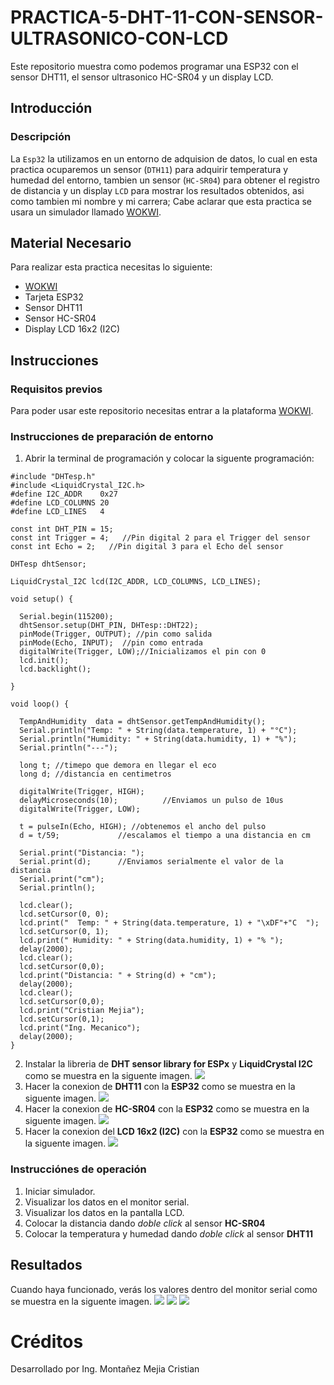 # PRACTICA-5-DHT-11-CON-SENSOR-ULTRASONICO-CON-LCD
Este repositorio muestra como podemos programar una ESP32 con el sensor DHT11, el sensor ultrasonico HC-SR04 y un display LCD.

## Introducción
### Descripción
La ```Esp32``` la utilizamos en un entorno de adquision de datos, lo cual en esta practica ocuparemos un sensor (```DTH11```) para adquirir temperatura y humedad del entorno, tambien un sensor (```HC-SR04```) para obtener el registro de distancia y un display ```LCD``` para mostrar los resultados obtenidos, asi como tambien mi nombre y mi carrera; Cabe aclarar que esta practica se usara un simulador llamado [WOKWI](https://https://wokwi.com/).

## Material Necesario
Para realizar esta practica necesitas lo siguiente:
- [WOKWI](https://https://wokwi.com/)
- Tarjeta ESP32
- Sensor DHT11
- Sensor HC-SR04
- Display LCD 16x2 (I2C)

## Instrucciones
### Requisitos previos
Para poder usar este repositorio necesitas entrar a la plataforma [WOKWI](https://https://wokwi.com/).

### Instrucciones de preparación de entorno 
1. Abrir la terminal de programación y colocar la siguente programación:
```
#include "DHTesp.h"
#include <LiquidCrystal_I2C.h>
#define I2C_ADDR    0x27
#define LCD_COLUMNS 20
#define LCD_LINES   4

const int DHT_PIN = 15;
const int Trigger = 4;   //Pin digital 2 para el Trigger del sensor
const int Echo = 2;   //Pin digital 3 para el Echo del sensor

DHTesp dhtSensor;

LiquidCrystal_I2C lcd(I2C_ADDR, LCD_COLUMNS, LCD_LINES);

void setup() {

  Serial.begin(115200);
  dhtSensor.setup(DHT_PIN, DHTesp::DHT22);
  pinMode(Trigger, OUTPUT); //pin como salida
  pinMode(Echo, INPUT);  //pin como entrada
  digitalWrite(Trigger, LOW);//Inicializamos el pin con 0
  lcd.init();
  lcd.backlight();

}

void loop() {

  TempAndHumidity  data = dhtSensor.getTempAndHumidity();
  Serial.println("Temp: " + String(data.temperature, 1) + "°C");
  Serial.println("Humidity: " + String(data.humidity, 1) + "%");
  Serial.println("---");
  
  long t; //timepo que demora en llegar el eco
  long d; //distancia en centimetros

  digitalWrite(Trigger, HIGH);
  delayMicroseconds(10);          //Enviamos un pulso de 10us
  digitalWrite(Trigger, LOW);
  
  t = pulseIn(Echo, HIGH); //obtenemos el ancho del pulso
  d = t/59;             //escalamos el tiempo a una distancia en cm
  
  Serial.print("Distancia: ");
  Serial.print(d);      //Enviamos serialmente el valor de la distancia
  Serial.print("cm");
  Serial.println();

  lcd.clear();
  lcd.setCursor(0, 0);
  lcd.print("  Temp: " + String(data.temperature, 1) + "\xDF"+"C  ");
  lcd.setCursor(0, 1);
  lcd.print(" Humidity: " + String(data.humidity, 1) + "% ");
  delay(2000);
  lcd.clear();
  lcd.setCursor(0,0);
  lcd.print("Distancia: " + String(d) + "cm");
  delay(2000);
  lcd.clear();
  lcd.setCursor(0,0);
  lcd.print("Cristian Mejia");
  lcd.setCursor(0,1);
  lcd.print("Ing. Mecanico");
  delay(2000);
}
```
2. Instalar la libreria de **DHT sensor library for ESPx** y **LiquidCrystal I2C** como se muestra en la siguente imagen.
![](https://github.com/Cris9901/PRACTICA-5-DHT-11-CON-SENSOR-ULTRASONICO-CON-LCD/blob/main/IMAGEN%201.jpg)
3. Hacer la conexion de **DHT11** con la **ESP32** como se muestra en la siguente imagen.
![](https://github.com/Cris9901/PRACTICA-5-DHT-11-CON-SENSOR-ULTRASONICO-CON-LCD/blob/main/IMAGEN%202.jpg)
4. Hacer la conexion de **HC-SR04** con la **ESP32** como se muestra en la siguente imagen.
![](https://github.com/Cris9901/PRACTICA-5-DHT-11-CON-SENSOR-ULTRASONICO-CON-LCD/blob/main/IMAGEN%203.jpg)
5. Hacer la conexion del **LCD 16x2 (I2C)** con la **ESP32** como se muestra en la siguente imagen.
![](https://github.com/Cris9901/PRACTICA-5-DHT-11-CON-SENSOR-ULTRASONICO-CON-LCD/blob/main/IMAGEN%204.jpg)

### Instrucciónes de operación
1. Iniciar simulador.
2. Visualizar los datos en el monitor serial.
3. Visualizar los datos en la pantalla LCD.
4. Colocar la distancia dando *doble click* al sensor **HC-SR04** 
5. Colocar la temperatura y humedad dando *doble click* al sensor **DHT11**

## Resultados
Cuando haya funcionado, verás los valores dentro del monitor serial como se muestra en la siguente imagen.
![](https://github.com/Cris9901/PRACTICA-5-DHT-11-CON-SENSOR-ULTRASONICO-CON-LCD/blob/main/IMAGEN%205.jpg)
![](https://github.com/Cris9901/PRACTICA-5-DHT-11-CON-SENSOR-ULTRASONICO-CON-LCD/blob/main/IMAGEN%206.jpg)
![](https://github.com/Cris9901/PRACTICA-5-DHT-11-CON-SENSOR-ULTRASONICO-CON-LCD/blob/main/IMAGEN%207.jpg)
# Créditos
Desarrollado por Ing. Montañez Mejia Cristian

